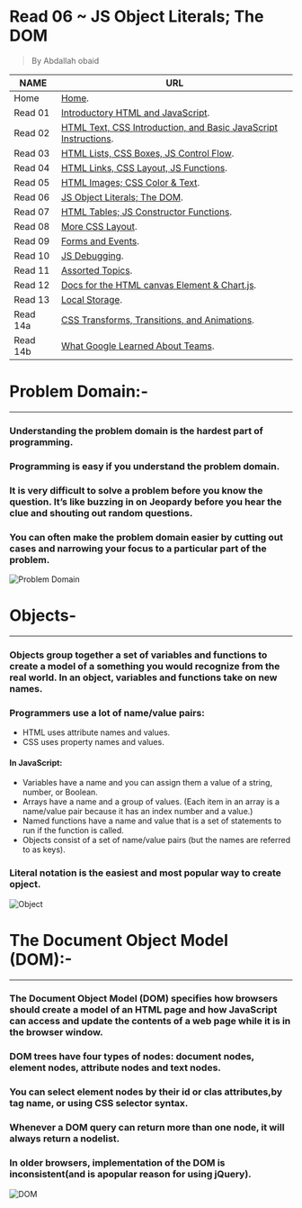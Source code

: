 # Read 06 ~ JS Object Literals; The DOM
> By Abdallah obaid

**NAME** | **URL**
------------------ | -------------
Home    | [Home](https://abdallah-obaid.github.io/reading-notes/).
 Read 01     | [Introductory HTML and JavaScript](https://abdallah-obaid.github.io/reading-notes/class-01).
 Read 02     | [HTML Text, CSS Introduction, and Basic JavaScript Instructions](https://abdallah-obaid.github.io/reading-notes/class-02).
 Read 03     | [HTML Lists, CSS Boxes, JS Control Flow](https://abdallah-obaid.github.io/reading-notes/class-03).
 Read 04     | [HTML Links, CSS Layout, JS Functions](https://abdallah-obaid.github.io/reading-notes/class-04).
 Read 05     | [HTML Images; CSS Color & Text](https://abdallah-obaid.github.io/reading-notes/class-05).
 Read 06     | [JS Object Literals; The DOM](https://abdallah-obaid.github.io/reading-notes/class-06).
 Read 07     | [HTML Tables; JS Constructor Functions](https://abdallah-obaid.github.io/reading-notes/class-07).
 Read 08     | [More CSS Layout](https://abdallah-obaid.github.io/reading-notes/class-08).
 Read 09     | [Forms and Events](https://abdallah-obaid.github.io/reading-notes/).
 Read 10     | [JS Debugging](https://abdallah-obaid.github.io/reading-notes/).
 Read 11     | [Assorted Topics](https://abdallah-obaid.github.io/reading-notes/).
 Read 12     | [Docs for the HTML canvas Element & Chart.js](https://abdallah-obaid.github.io/reading-notes/).
 Read 13     | [Local Storage](https://abdallah-obaid.github.io/reading-notes/).
 Read 14a    | [CSS Transforms, Transitions, and Animations](https://abdallah-obaid.github.io/reading-notes/).
 Read 14b    | [What Google Learned About Teams](https://abdallah-obaid.github.io/reading-notes/).

# Problem Domain:-
----------------------------------
### Understanding the problem domain is the hardest part of programming.
### Programming is easy if you understand the problem domain.
### It is very difficult to solve a problem before you know the question.  It’s like buzzing in on Jeopardy before you hear the clue and shouting out random questions.
### You can often make the problem domain easier by cutting out cases and narrowing your focus to a particular part of the problem.

![Problem Domain](https://lh3.googleusercontent.com/proxy/9gARUmd0AMvCeTfgFPuObJahDKyTgmhOEpz_CpZKRzooqAGpZKMX6HY9BhX_jwyIhEERYhCidTe-awiP1OY3ChpypQQXMAQSyVdXqMjteZA)


 # Objects-
 ----------------------------------
###  Objects group together a set of variables and functions to create a model of a something you would recognize from the real world. In an object, variables and functions take on new names.  

### Programmers use a lot of name/value pairs: 
   * HTML uses attribute names and values.
   * CSS uses property names and values. 
#### In JavaScript: 
   * Variables have a name and you can assign them a value of a string, number, or Boolean. 
   * Arrays have a name and a group of values. (Each item in an array is a name/value pair because it has an index number and a value.) 
   * Named functions have a name and value that is a set of statements to run if the function is called. 
   * Objects consist of a set of name/value pairs (but the names are referred to as keys). 
### Literal notation is the easiest and most popular way to create opject.

![Object](https://media.giphy.com/media/Z8eddvCbn6t6U/giphy.gif)


 # The Document Object Model (DOM):-
 ----------------------------------
### The Document Object Model (DOM) specifies how browsers should create a model of an HTML page and how JavaScript can access and update the contents of a web page while it is in the browser window.
### DOM trees have four types of nodes: document nodes, element nodes, attribute nodes and text nodes.
### You can select element nodes by their id or clas attributes,by tag name, or using CSS selector syntax.
### Whenever a DOM query can return more than one node, it will always return a nodelist.
### In older browsers, implementation of the DOM is inconsistent(and is apopular reason for using jQuery).


![DOM](https://2r4s9p1yi1fa2jd7j43zph8r-wpengine.netdna-ssl.com/files/2017/09/ezgif-2-01a1ded8c4.gif)

